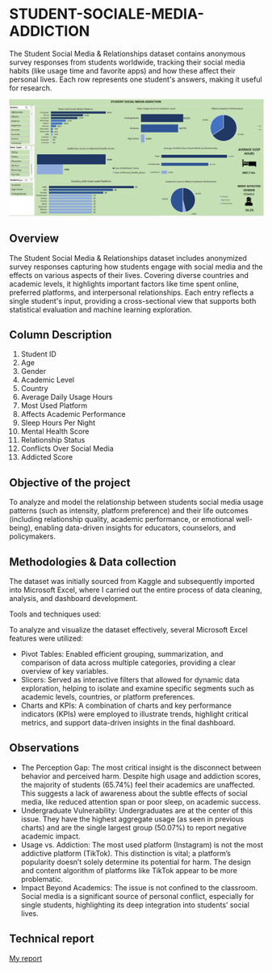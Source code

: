 # STUDENT-SOCIALE-MEDIA-ADDICTION
The Student Social Media &amp; Relationships dataset contains anonymous survey responses from students worldwide, tracking their social media habits (like usage time and favorite apps) and how these affect their personal lives. Each row represents one student's answers, making it useful for research.

![Dashboard](https://github.com/NDav235/STUDENT-SOCIALE-MEDIA-ADDICTION/blob/main/Screenshot%202025-08-05%20005711.png)

## Overview
The Student Social Media & Relationships dataset includes anonymized survey responses capturing how students engage with social media and the effects on various aspects of their lives. Covering diverse countries and academic levels, it highlights important factors like time spent online, preferred platforms, and interpersonal relationships. Each entry reflects a single student's input, providing a cross-sectional view that supports both statistical evaluation and machine learning exploration.
## Column Description
1. Student ID
2. Age
3. Gender
4. Academic Level
5. Country
6. Average Daily Usage Hours
7. Most Used Platform
8. Affects Academic Performance
9. Sleep Hours Per Night
10. Mental Health Score
11. Relationship Status
12. Conflicts Over Social Media
13. Addicted Score
## Objective of the project
To analyze and model the relationship between students social media usage patterns (such as intensity, platform preference) and their life outcomes (including relationship quality, academic performance, or emotional well-being), enabling data-driven insights for educators, counselors, and policymakers.
## Methodologies & Data collection
The dataset was initially sourced from Kaggle and subsequently imported into Microsoft Excel, where I carried out the entire process of data cleaning, analysis, and dashboard development.

Tools and techniques used:

To analyze and visualize the dataset effectively, several Microsoft Excel features were utilized:
- Pivot Tables: Enabled efficient grouping, summarization, and comparison of data across multiple categories, providing a clear overview of key variables.
-  Slicers: Served as interactive filters that allowed for dynamic data exploration, helping to isolate and examine specific segments such as academic levels, countries, or platform preferences.
- Charts and KPIs: A combination of charts and key performance indicators (KPIs) were employed to illustrate trends, highlight critical metrics, and support data-driven insights in the final dashboard.
## Observations
- The Perception Gap: The most critical insight is the disconnect between behavior and perceived harm. Despite high usage and addiction scores, the majority of students (65.74%) feel their academics are unaffected. This suggests a lack of awareness about the subtle effects of social media, like reduced attention span or poor sleep, on academic success.
- Undergraduate Vulnerability: Undergraduates are at the center of this issue. They have the highest aggregate usage (as seen in previous charts) and are the single largest group (50.07%) to report negative academic impact.
- Usage vs. Addiction: The most used platform (Instagram) is not the most addictive platform (TikTok). This distinction is vital; a platform’s popularity doesn’t solely determine its potential for harm. The design and content algorithm of platforms like TikTok appear to be more problematic.
- Impact Beyond Academics: The issue is not confined to the classroom. Social media is a significant source of personal conflict, especially for single students, highlighting its deep integration into students’ social lives.
## Technical report
[My report](https://medium.com/@noubadavido/student-social-media-addiction-a834eae7092f)
